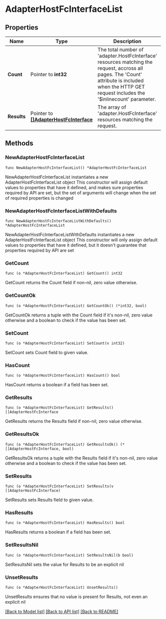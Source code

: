 # AdapterHostFcInterfaceList

## Properties

Name | Type | Description | Notes
------------ | ------------- | ------------- | -------------
**Count** | Pointer to **int32** | The total number of &#39;adapter.HostFcInterface&#39; resources matching the request, accross all pages. The &#39;Count&#39; attribute is included when the HTTP GET request includes the &#39;$inlinecount&#39; parameter. | [optional] 
**Results** | Pointer to [**[]AdapterHostFcInterface**](adapter.HostFcInterface.md) | The array of &#39;adapter.HostFcInterface&#39; resources matching the request. | [optional] 

## Methods

### NewAdapterHostFcInterfaceList

`func NewAdapterHostFcInterfaceList() *AdapterHostFcInterfaceList`

NewAdapterHostFcInterfaceList instantiates a new AdapterHostFcInterfaceList object
This constructor will assign default values to properties that have it defined,
and makes sure properties required by API are set, but the set of arguments
will change when the set of required properties is changed

### NewAdapterHostFcInterfaceListWithDefaults

`func NewAdapterHostFcInterfaceListWithDefaults() *AdapterHostFcInterfaceList`

NewAdapterHostFcInterfaceListWithDefaults instantiates a new AdapterHostFcInterfaceList object
This constructor will only assign default values to properties that have it defined,
but it doesn't guarantee that properties required by API are set

### GetCount

`func (o *AdapterHostFcInterfaceList) GetCount() int32`

GetCount returns the Count field if non-nil, zero value otherwise.

### GetCountOk

`func (o *AdapterHostFcInterfaceList) GetCountOk() (*int32, bool)`

GetCountOk returns a tuple with the Count field if it's non-nil, zero value otherwise
and a boolean to check if the value has been set.

### SetCount

`func (o *AdapterHostFcInterfaceList) SetCount(v int32)`

SetCount sets Count field to given value.

### HasCount

`func (o *AdapterHostFcInterfaceList) HasCount() bool`

HasCount returns a boolean if a field has been set.

### GetResults

`func (o *AdapterHostFcInterfaceList) GetResults() []AdapterHostFcInterface`

GetResults returns the Results field if non-nil, zero value otherwise.

### GetResultsOk

`func (o *AdapterHostFcInterfaceList) GetResultsOk() (*[]AdapterHostFcInterface, bool)`

GetResultsOk returns a tuple with the Results field if it's non-nil, zero value otherwise
and a boolean to check if the value has been set.

### SetResults

`func (o *AdapterHostFcInterfaceList) SetResults(v []AdapterHostFcInterface)`

SetResults sets Results field to given value.

### HasResults

`func (o *AdapterHostFcInterfaceList) HasResults() bool`

HasResults returns a boolean if a field has been set.

### SetResultsNil

`func (o *AdapterHostFcInterfaceList) SetResultsNil(b bool)`

 SetResultsNil sets the value for Results to be an explicit nil

### UnsetResults
`func (o *AdapterHostFcInterfaceList) UnsetResults()`

UnsetResults ensures that no value is present for Results, not even an explicit nil

[[Back to Model list]](../README.md#documentation-for-models) [[Back to API list]](../README.md#documentation-for-api-endpoints) [[Back to README]](../README.md)


